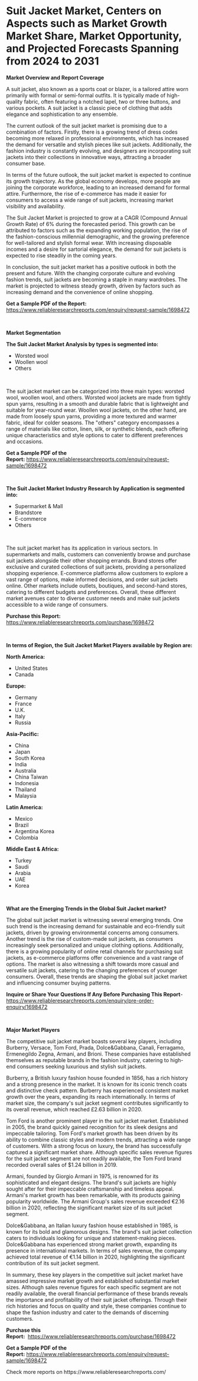 <p><h1>Suit Jacket Market, Centers on Aspects such as Market Growth Market Share, Market Opportunity, and Projected Forecasts Spanning from 2024 to 2031</h1></p><p><strong>Market Overview and Report Coverage</strong></p>
<p><p>A suit jacket, also known as a sports coat or blazer, is a tailored attire worn primarily with formal or semi-formal outfits. It is typically made of high-quality fabric, often featuring a notched lapel, two or three buttons, and various pockets. A suit jacket is a classic piece of clothing that adds elegance and sophistication to any ensemble.</p><p>The current outlook of the suit jacket market is promising due to a combination of factors. Firstly, there is a growing trend of dress codes becoming more relaxed in professional environments, which has increased the demand for versatile and stylish pieces like suit jackets. Additionally, the fashion industry is constantly evolving, and designers are incorporating suit jackets into their collections in innovative ways, attracting a broader consumer base.</p><p>In terms of the future outlook, the suit jacket market is expected to continue its growth trajectory. As the global economy develops, more people are joining the corporate workforce, leading to an increased demand for formal attire. Furthermore, the rise of e-commerce has made it easier for consumers to access a wide range of suit jackets, increasing market visibility and availability.</p><p>The Suit Jacket Market is projected to grow at a CAGR (Compound Annual Growth Rate) of 6% during the forecasted period. This growth can be attributed to factors such as the expanding working population, the rise of the fashion-conscious millennial demographic, and the growing preference for well-tailored and stylish formal wear. With increasing disposable incomes and a desire for sartorial elegance, the demand for suit jackets is expected to rise steadily in the coming years.</p><p>In conclusion, the suit jacket market has a positive outlook in both the present and future. With the changing corporate culture and evolving fashion trends, suit jackets are becoming a staple in many wardrobes. The market is projected to witness steady growth, driven by factors such as increasing demand and the convenience of online shopping.</p></p>
<p><strong>Get a Sample PDF of the Report:</strong> <a href="https://www.reliableresearchreports.com/enquiry/request-sample/1698472">https://www.reliableresearchreports.com/enquiry/request-sample/1698472</a></p>
<p>&nbsp;</p>
<p><strong>Market Segmentation</strong></p>
<p><strong>The Suit Jacket Market Analysis by types is segmented into:</strong></p>
<p><ul><li>Worsted wool</li><li>Woollen wool</li><li>Others</li></ul></p>
<p>&nbsp;</p>
<p><p>The suit jacket market can be categorized into three main types: worsted wool, woollen wool, and others. Worsted wool jackets are made from tightly spun yarns, resulting in a smooth and durable fabric that is lightweight and suitable for year-round wear. Woollen wool jackets, on the other hand, are made from loosely spun yarns, providing a more textured and warmer fabric, ideal for colder seasons. The "others" category encompasses a range of materials like cotton, linen, silk, or synthetic blends, each offering unique characteristics and style options to cater to different preferences and occasions.</p></p>
<p><strong>Get a Sample PDF of the Report:</strong>&nbsp;<a href="https://www.reliableresearchreports.com/enquiry/request-sample/1698472">https://www.reliableresearchreports.com/enquiry/request-sample/1698472</a></p>
<p>&nbsp;</p>
<p><strong>The Suit Jacket Market Industry Research by Application is segmented into:</strong></p>
<p><ul><li>Supermarket & Mall</li><li>Brandstore</li><li>E-commerce</li><li>Others</li></ul></p>
<p>&nbsp;</p>
<p><p>The suit jacket market has its application in various sectors. In supermarkets and malls, customers can conveniently browse and purchase suit jackets alongside their other shopping errands. Brand stores offer exclusive and curated collections of suit jackets, providing a personalized shopping experience. E-commerce platforms allow customers to explore a vast range of options, make informed decisions, and order suit jackets online. Other markets include outlets, boutiques, and second-hand stores, catering to different budgets and preferences. Overall, these different market avenues cater to diverse customer needs and make suit jackets accessible to a wide range of consumers.</p></p>
<p><strong>Purchase this Report:</strong>&nbsp; <a href="https://www.reliableresearchreports.com/purchase/1698472">https://www.reliableresearchreports.com/purchase/1698472</a></p>
<p>&nbsp;</p>
<p><strong>In terms of Region, the Suit Jacket Market Players available by Region are:</strong></p>
<p>
    <p> <strong> North America: </strong>
        <ul>
            <li>United States</li>
            <li>Canada</li>
        </ul>
        </p> 
    <p> <strong> Europe: </strong>
        <ul>
            <li>Germany</li>
            <li>France</li>
            <li>U.K.</li>
            <li>Italy</li>
            <li>Russia</li>
        </ul>
        </p> 
    <p> <strong> Asia-Pacific: </strong>
        <ul>
            <li>China</li>
            <li>Japan</li>
            <li>South Korea</li>
            <li>India</li>
            <li>Australia</li>
            <li>China Taiwan</li>
            <li>Indonesia</li>
            <li>Thailand</li>
            <li>Malaysia</li>
        </ul>
        </p> 
    <p> <strong> Latin America: </strong>
        <ul>
            <li>Mexico</li>
            <li>Brazil</li>
            <li>Argentina Korea</li>
            <li>Colombia</li>
        </ul>
        </p> 
    <p> <strong> Middle East & Africa: </strong>
        <ul>
            <li>Turkey</li>
            <li>Saudi</li>
            <li>Arabia</li>
            <li>UAE</li>
            <li>Korea</li>
        </ul>
    </p>
    </p>
<p>&nbsp;</p>
<p><strong>What are the Emerging Trends in the Global Suit Jacket market?</strong></p>
<p><p>The global suit jacket market is witnessing several emerging trends. One such trend is the increasing demand for sustainable and eco-friendly suit jackets, driven by growing environmental concerns among consumers. Another trend is the rise of custom-made suit jackets, as consumers increasingly seek personalized and unique clothing options. Additionally, there is a growing popularity of online retail channels for purchasing suit jackets, as e-commerce platforms offer convenience and a vast range of options. The market is also witnessing a shift towards more casual and versatile suit jackets, catering to the changing preferences of younger consumers. Overall, these trends are shaping the global suit jacket market and influencing consumer buying patterns.</p></p>
<p><strong>Inquire or Share Your Questions If Any Before Purchasing This Report</strong>- <a href="https://www.reliableresearchreports.com/enquiry/pre-order-enquiry/1698472">https://www.reliableresearchreports.com/enquiry/pre-order-enquiry/1698472</a></p>
<p>&nbsp;</p>
<p><strong>Major Market Players</strong></p>
<p><p>The competitive suit jacket market boasts several key players, including Burberry, Versace, Tom Ford, Prada, Dolce&Gabbana, Canali, Ferragamo, Ermenegildo Zegna, Armani, and Brioni. These companies have established themselves as reputable brands in the fashion industry, catering to high-end consumers seeking luxurious and stylish suit jackets. </p><p>Burberry, a British luxury fashion house founded in 1856, has a rich history and a strong presence in the market. It is known for its iconic trench coats and distinctive check pattern. Burberry has experienced consistent market growth over the years, expanding its reach internationally. In terms of market size, the company's suit jacket segment contributes significantly to its overall revenue, which reached £2.63 billion in 2020.</p><p>Tom Ford is another prominent player in the suit jacket market. Established in 2005, the brand quickly gained recognition for its sleek designs and impeccable tailoring. Tom Ford's market growth has been driven by its ability to combine classic styles and modern trends, attracting a wide range of customers. With a strong focus on luxury, the brand has successfully captured a significant market share. Although specific sales revenue figures for the suit jacket segment are not readily available, the Tom Ford brand recorded overall sales of $1.24 billion in 2019.</p><p>Armani, founded by Giorgio Armani in 1975, is renowned for its sophisticated and elegant designs. The brand's suit jackets are highly sought after for their impeccable craftsmanship and timeless appeal. Armani's market growth has been remarkable, with its products gaining popularity worldwide. The Armani Group's sales revenue exceeded €2.16 billion in 2020, reflecting the significant market size of its suit jacket segment.</p><p>Dolce&Gabbana, an Italian luxury fashion house established in 1985, is known for its bold and glamorous designs. The brand's suit jacket collection caters to individuals looking for unique and statement-making pieces. Dolce&Gabbana has experienced strong market growth, expanding its presence in international markets. In terms of sales revenue, the company achieved total revenue of €1.14 billion in 2020, highlighting the significant contribution of its suit jacket segment.</p><p>In summary, these key players in the competitive suit jacket market have amassed impressive market growth and established substantial market sizes. Although sales revenue figures for each specific segment are not readily available, the overall financial performance of these brands reveals the importance and profitability of their suit jacket offerings. Through their rich histories and focus on quality and style, these companies continue to shape the fashion industry and cater to the demands of discerning customers.</p></p>
<p><strong>Purchase this Report:</strong>&nbsp;&nbsp;<a href="https://www.reliableresearchreports.com/purchase/1698472">https://www.reliableresearchreports.com/purchase/1698472</a></p>
<p></p>
<p><strong>Get a Sample PDF of the Report:</strong>&nbsp;<a href="https://www.reliableresearchreports.com/enquiry/request-sample/1698472">https://www.reliableresearchreports.com/enquiry/request-sample/1698472</a></p>
<p>Check more reports on https://www.reliableresearchreports.com/</p>